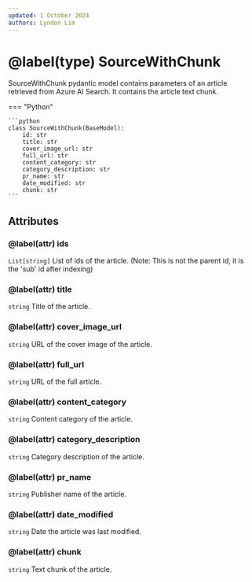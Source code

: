 ```yaml
---
updated: 1 October 2024
authors: Lyndon Lim
---
```


# @label(type) SourceWithChunk

SourceWithChunk pydantic model contains parameters of an article retrieved from Azure AI Search.
It contains the article text chunk.

=== "Python"

    ```python
    class SourceWithChunk(BaseModel):
        id: str
        title: str
        cover_image_url: str
        full_url: str
        content_category: str
        category_description: str
        pr_name: str
        date_modified: str
        chunk: str
    ```

## Attributes

### @label(attr) ids

`List[string]` List of ids of the article. (Note: This is not the parent id, it is the 'sub' id after indexing)

### @label(attr) title

`string` Title of the article.

### @label(attr) cover_image_url

`string` URL of the cover image of the article.

### @label(attr) full_url

`string` URL of the full article.

### @label(attr) content_category

`string` Content category of the article.

### @label(attr) category_description

`string` Category description of the article.

### @label(attr) pr_name

`string` Publisher name of the article.

### @label(attr) date_modified

`string` Date the article was last modified.

### @label(attr) chunk

`string` Text chunk of the article.

